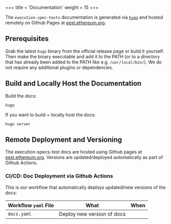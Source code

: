 +++
title = 'Documentation'
weight = 15
+++

The `execution-spec-tests` documentation is generated via [`hugo`](https://github.com/gohugoio/hugo) and hosted remotely on Github Pages at [eest.ethereum.org](https://eest.ethereum.org/).

## Prerequisites

Grab the latest `hugo` binary from the official release page or build it yourself. Then make the binary executable and add it to the PATH (or to a directory that has already been added to the PATH like e.g. `/usr/local/bin/`). We do not require any additional plugins or dependencies.

## Build and Locally Host the Documentation

Build the docs:

```console
hugo
```

If you want to build + locally host the docs:

```console
hugo server
```

## Remote Deployment and Versioning

The execution-specs-test docs are hosted using Github pages at [eest.ethereum.org](https://eest.ethereum.org/). Versions are updated/deployed automatically as part of Github Actions.

### CI/CD: Doc Deployment via Github Actions

This is our workflow that automatically deploys updated/new versions of the docs:

| Workflow `yaml` File | What | When |
|----------------------|------|------|
| `docs.yaml`     | Deploy new version of docs
